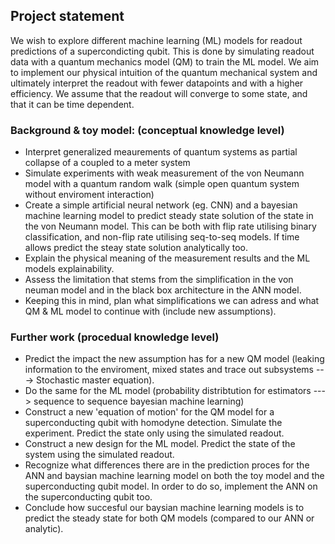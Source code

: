 ## Project statement

We wish to explore different machine learning (ML) models for readout predictions of a supercondicting qubit. This is done by simulating readout data with a quantum mechanics model (QM) to train the ML model. We aim to implement our physical intuition of the quantum mechanical system and ultimately interpret the readout with fewer datapoints and with a higher efficiency. We assume that the readout will converge to some state, and that it can be time dependent. 

### Background & toy model: (conceptual knowledge level)
- Interpret generalized meaurements of quantum systems as partial collapse of a coupled to a meter system 
- Simulate experiments with weak measurement of the von Neumann model with a quantum random walk (simple open quantum system without enviroment interaction)
- Create a simple artificial neural network (eg. CNN) and a bayesian machine learning model to predict steady state solution of the state in the von Neumann model. This can be both with flip rate utilising binary classification, and non-flip rate utilising seq-to-seq models. If time allows predict the steay state solution analytically too. 
- Explain the physical meaning of the measurement results and the ML models explainability. 
- Assess the limitation that stems from the simplification in the von neuman model and in the black box architecture in the ANN model. 
- Keeping this in mind, plan what simplifications we can adress and what QM & ML model to continue with (include new assumptions). 

### Further work (procedual knowledge level)
- Predict the impact the new assumption has for a new QM model (leaking information to the enviroment, mixed states and trace out subsystems ---> Stochastic master equation). 
- Do the same for the ML model (probability distribtution for estimators ---> sequence to sequence bayesian machine learning)
- Construct a new 'equation of motion' for the QM model for a superconducting qubit with homodyne detection. Simulate the experiment. Predict the state only using the simulated readout.
- Construct a new design for the ML model. Predict the state of the system using the simulated readout.
- Recognize what differences there are in the prediction proces for the ANN and baysian machine learning model on both the toy model and the superconducting qubit model. In order to do so, implement the ANN on the superconducting qubit too. 
- Conclude how succesful our baysian machine learning models is to predict the steady state for both QM models (compared to our ANN or analytic).


